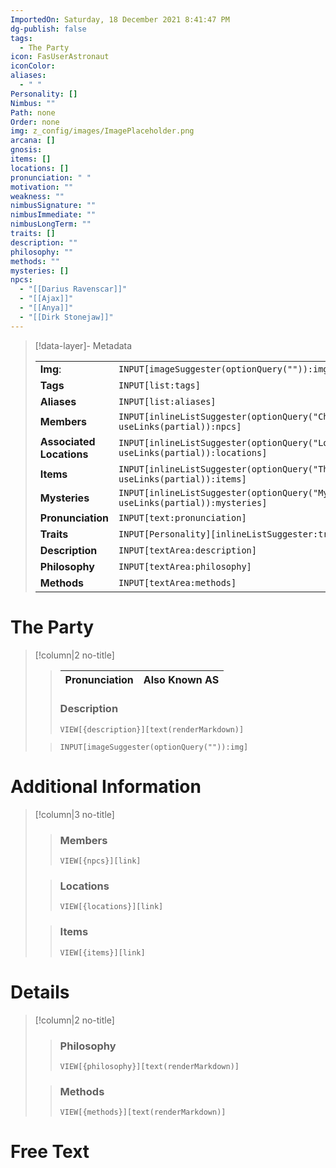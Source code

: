 ```yaml
---
ImportedOn: Saturday, 18 December 2021 8:41:47 PM
dg-publish: false
tags:
  - The Party
icon: FasUserAstronaut
iconColor: 
aliases:
  - " "
Personality: []
Nimbus: ""
Path: none
Order: none
img: z_config/images/ImagePlaceholder.png
arcana: []
gnosis: 
items: []
locations: []
pronunciation: " "
motivation: ""
weakness: ""
nimbusSignature: ""
nimbusImmediate: ""
nimbusLongTerm: ""
traits: []
description: ""
philosophy: ""
methods: ""
mysteries: []
npcs:
  - "[[Darius Ravenscar]]"
  - "[[Ajax]]"
  - "[[Anya]]"
  - "[[Dirk Stonejaw]]"
---
```

> [!data-layer]- Metadata
>
> |                                       |                                  |
>| ----- | ----- |
>| **Img**: |`INPUT[imageSuggester(optionQuery("")):img]`|
> |**Tags**|`INPUT[list:tags]`|
> |**Aliases**|`INPUT[list:aliases]`|
> |**Members** | `INPUT[inlineListSuggester(optionQuery("Characters"), useLinks(partial)):npcs]`|
> |**Associated Locations** | `INPUT[inlineListSuggester(optionQuery("Locations"), useLinks(partial)):locations]`|
> |**Items** | `INPUT[inlineListSuggester(optionQuery("Things"), useLinks(partial)):items]`|
> |**Mysteries** | `INPUT[inlineListSuggester(optionQuery("Mysteries"), useLinks(partial)):mysteries]`|
> |**Pronunciation**|`INPUT[text:pronunciation]`|
> |**Traits**| `INPUT[Personality][inlineListSuggester:traits]`|
> |**Description** |`INPUT[textArea:description]`|
> |**Philosophy** |`INPUT[textArea:philosophy]`|
> |**Methods** |`INPUT[textArea:methods]`|
# The Party
> [!column|2 no-title]
>
>>| Pronunciation | Also Known AS|
>>| ----- | ----- |
>>
>> ### Description
>>  `VIEW[{description}][text(renderMarkdown)]`
>
>> 
>> `INPUT[imageSuggester(optionQuery("")):img]`

# Additional Information
> [!column|3 no-title]
>
>>
>> ### Members
>> `VIEW[{npcs}][link]`  
>>  
>
>> ### Locations
>> `VIEW[{locations}][link]`  
>
>> ### Items
>> `VIEW[{items}][link]`  
>

# Details
> [!column|2 no-title]
>
>>
>> ### Philosophy
>> `VIEW[{philosophy}][text(renderMarkdown)]`
>>  
>
>> ### Methods
>> `VIEW[{methods}][text(renderMarkdown)]`
# Free Text